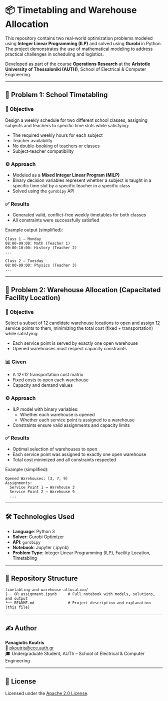 # 📦 Timetabling and Warehouse Allocation

This repository contains two real-world optimization problems modeled using **Integer Linear Programming (ILP)** and solved using **Gurobi** in Python. The project demonstrates the use of mathematical modeling to address practical challenges in scheduling and logistics.

Developed as part of the course **Operations Research** at the **Aristotle University of Thessaloniki (AUTH)**, School of Electrical & Computer Engineering.

---

## 🧠 Problem 1: School Timetabling

### 🎯 Objective

Design a weekly schedule for two different school classes, assigning subjects and teachers to specific time slots while satisfying:

- The required weekly hours for each subject
- Teacher availability
- No double-booking of teachers or classes
- Subject-teacher compatibility

### ⚙️ Approach

- Modeled as a **Mixed Integer Linear Program (MILP)**
- Binary decision variables represent whether a subject is taught in a specific time slot by a specific teacher in a specific class
- Solved using the `gurobipy` API

### ✅ Results

- Generated valid, conflict-free weekly timetables for both classes
- All constraints were successfully satisfied

Example output (simplified):

```
Class 1 – Monday
08:00-09:00: Math (Teacher 1)
09:00-10:00: History (Teacher 2)
...

Class 2 – Tuesday
08:00-09:00: Physics (Teacher 3)
...
```

---

## 🧠 Problem 2: Warehouse Allocation (Capacitated Facility Location)

### 🎯 Objective

Select a subset of 12 candidate warehouse locations to open and assign 12 service points to them, minimizing the total cost (fixed + transportation) while satisfying:

- Each service point is served by exactly one open warehouse
- Opened warehouses must respect capacity constraints

### 📊 Given

- A 12×12 transportation cost matrix
- Fixed costs to open each warehouse
- Capacity and demand values

### ⚙️ Approach

- ILP model with binary variables:
  - Whether each warehouse is opened
  - Whether each service point is assigned to a warehouse
- Constraints ensure valid assignments and capacity limits

### ✅ Results

- Optimal selection of warehouses to open
- Each service point was assigned to exactly one open warehouse
- Total cost minimized and all constraints respected

Example (simplified):

```
Opened Warehouses: [3, 7, 9]
Assignments:
  Service Point 1 → Warehouse 3
  Service Point 2 → Warehouse 9
  ...
```

---

## 🛠 Technologies Used

- **Language**: Python 3
- **Solver**: Gurobi Optimizer
- **API**: `gurobipy`
- **Notebook**: Jupyter (.ipynb)
- **Problem Type**: Integer Linear Programming (ILP), Facility Location, Timetabling

---

## 📁 Repository Structure

```
timetabling-and-warehouse-allocation/
├── OR_assignment.ipynb     # Full notebook with models, solutions, and output
└── README.md               # Project description and explanation (this file)
```

---

## ✍️ Author

**Panagiotis Koutris**  
📧 pkoutris@ece.auth.gr  
🎓 Undergraduate Student, AUTh – School of Electrical & Computer Engineering

---

## 📝 License

Licensed under the [Apache 2.0 License](https://www.apache.org/licenses/LICENSE-2.0.html).

